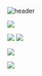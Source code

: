![header](https://capsule-render.vercel.app/api?type=waving&color=auto&height=300&section=header&text=반갑습니다!😊%20&fontSize=90)

![](http://github-profile-summary-cards.vercel.app/api/cards/profile-details?username=rexRUBY&theme=solarized)

![](http://github-profile-summary-cards.vercel.app/api/cards/most-commit-language?username=rexRUBY&theme=solarized)
![](http://github-profile-summary-cards.vercel.app/api/cards/repos-per-language?username=rexRUBY&theme=solarized)

![](http://github-profile-summary-cards.vercel.app/api/cards/stats?username=rexRUBY&theme=solarized)

![](http://github-profile-summary-cards.vercel.app/api/cards/productive-time?username=rexRUBY&theme=solarized&utcOffset=8)
